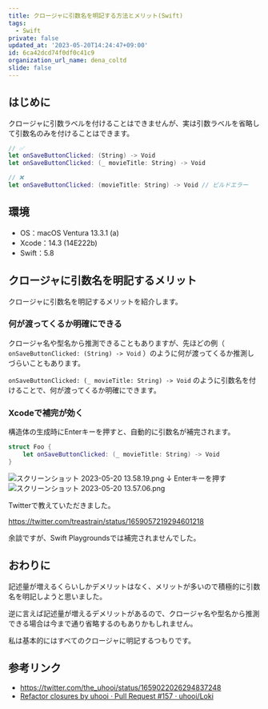 ```yaml
---
title: クロージャに引数名を明記する方法とメリット(Swift)
tags:
  - Swift
private: false
updated_at: '2023-05-20T14:24:47+09:00'
id: 6ca42dcd74f0df0c41c9
organization_url_name: dena_coltd
slide: false
---
```

## はじめに

クロージャに引数ラベルを付けることはできませんが、実は引数ラベルを省略して引数名のみを付けることはできます。

```swift
// ✅
let onSaveButtonClicked: (String) -> Void
let onSaveButtonClicked: (_ movieTitle: String) -> Void

// ❌
let onSaveButtonClicked: (movieTitle: String) -> Void // ビルドエラー
```

## 環境

- OS：macOS Ventura 13.3.1 (a)
- Xcode：14.3 (14E222b)
- Swift：5.8

## クロージャに引数名を明記するメリット

クロージャに引数名を明記するメリットを紹介します。

### 何が渡ってくるか明確にできる

クロージャ名や型名から推測できることもありますが、先ほどの例（ `onSaveButtonClicked: (String) -> Void` ）のように何が渡ってくるか推測しづらいこともあります。

`onSaveButtonClicked: (_ movieTitle: String) -> Void` のように引数名を付けることで、何が渡ってくるか明確にできます。

### Xcodeで補完が効く

構造体の生成時にEnterキーを押すと、自動的に引数名が補完されます。

```swift
struct Foo {
    let onSaveButtonClicked: (_ movieTitle: String) -> Void
}
```

![スクリーンショット 2023-05-20 13.58.19.png](https://qiita-image-store.s3.ap-northeast-1.amazonaws.com/0/138245/f0f300d8-e4f0-6bbc-8e92-2a29ab47e11e.png)
↓ Enterキーを押す
![スクリーンショット 2023-05-20 13.57.06.png](https://qiita-image-store.s3.ap-northeast-1.amazonaws.com/0/138245/d98700ec-21d8-8179-61ea-cd5f10ec3c6e.png)

Twitterで教えていただきました。

https://twitter.com/treastrain/status/1659057219294601218

余談ですが、Swift Playgroundsでは補完されませんでした。

## おわりに

記述量が増えるくらいしかデメリットはなく、メリットが多いので積極的に引数名を明記しようと思いました。

逆に言えば記述量が増えるデメリットがあるので、クロージャ名や型名から推測できる場合は今まで通り省略するのもありかもしれません。

私は基本的にはすべてのクロージャに明記するつもりです。

## 参考リンク

- https://twitter.com/the_uhooi/status/1659022026294837248
- [Refactor closures by uhooi · Pull Request #157 · uhooi/Loki](https://github.com/uhooi/Loki/pull/157)
